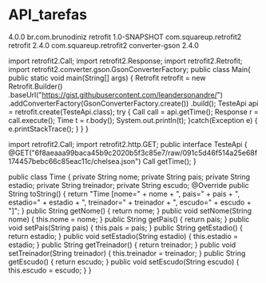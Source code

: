# API_tarefas
<?xml version="1.0" encoding="UTF-8"?>
<project xmlns="http://maven.apache.org/POM/4.0.0"
         xmlns:xsi="http://www.w3.org/2001/XMLSchema-instance"
         xsi:schemaLocation="http://maven.apache.org/POM/4.0.0 http://maven.apache.org/xsd/maven-4.0.0.xsd">
    <modelVersion>4.0.0</modelVersion>
     <groupId>br.com.brunodiniz</groupId>
    <artifactId>retrofit</artifactId>
    <version>1.0-SNAPSHOT</version>
     <dependencies>
         <dependency>
            <groupId>com.squareup.retrofit2</groupId>
            <artifactId>retrofit</artifactId>
            <version>2.4.0</version>
        </dependency>
        <dependency>
            <groupId>com.squareup.retrofit2</groupId>
            <artifactId>converter-gson</artifactId>
            <version>2.4.0</version>
        </dependency>
     </dependencies>
 </project> 
 
 <?xml version="1.0" encoding="UTF-8"?>
<module type="JAVA_MODULE" version="4" /> 

import retrofit2.Call;
import retrofit2.Response;
import retrofit2.Retrofit;
import retrofit2.converter.gson.GsonConverterFactory;
 public class Main{
    public static void main(String[] args) {
        Retrofit retrofit = new Retrofit.Builder()
                .baseUrl("https://gist.githubusercontent.com/leandersonandre/")
                 .addConverterFactory(GsonConverterFactory.create())
                .build();
         TesteApi api = retrofit.create(TesteApi.class);
         try {
            Call<Time> call = api.getTime();
             Response<Time> r = call.execute();
             Time t = r.body();
             System.out.println(t);
         }catch(Exception e) {
            e.printStackTrace();
        }
    }
} 
  
  import retrofit2.Call;
import retrofit2.http.GET;
 public interface TesteApi {
     @GET("6f8aeaaa99baca45b9c2020b5f3c85e7/raw/091c5d46f514a25e68f174457bebc66c85eac11c/chelsea.json")
    Call<Time> getTime();
 } 
  
  public class Time {
     private String nome;
    private String pais;
    private String estadio;
    private String treinador;
    private String escudo;
     @Override
    public String toString() {
        return "Time [nome=" + nome + ", pais=" + pais + ", estadio=" + estadio + ", treinador=" + treinador
                + ", escudo=" + escudo + "]";
    }
     public String getNome() {
        return nome;
    }
    public void setNome(String nome) {
        this.nome = nome;
    }
    public String getPais() {
        return pais;
    }
    public void setPais(String pais) {
        this.pais = pais;
    }
    public String getEstadio() {
        return estadio;
    }
    public void setEstadio(String estadio) {
        this.estadio = estadio;
    }
    public String getTreinador() {
        return treinador;
    }
    public void setTreinador(String treinador) {
        this.treinador = treinador;
    }
    public String getEscudo() {
        return escudo;
    }
    public void setEscudo(String escudo) {
        this.escudo = escudo;
    }
 } 
